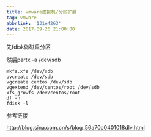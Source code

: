 ```yaml
---
title: vmware虚拟机/分区扩展
tag: vmware
abbrlink: '131e4263'
date: 2017-09-26 21:00:00
---
```


先fdisk做磁盘分区

然后partx -a /dev/sdb

<!--more-->

```
mkfs.xfs /dev/sdb
pvcreate /dev/sdb
vgcreate centos /dev/sdb
vgextend /dev/centos/root /dev/sdb
xfs_growfs /dev/centos/root
df -h
fdisk -l
```



参考链接

<http://blog.sina.com.cn/s/blog_56a70c0401018dlv.html>